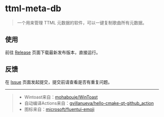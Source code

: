 # ttml-meta-db

> 一个用来管理 TTML 元数据的软件，可以一键复制歌曲所有元数据。

## 使用

前往 [Release](../../releases) 页面下载最新发布版本，直接运行。

## 反馈

在 [Issue](../../issues) 页面发起提交，提交前请查看是否有重复问题。

---

> - Wintoast来自：[mohabouje/WinToast](https://github.com/mohabouje/WinToast)
> - 自动编译Actions来自：[gvillanueva/hello-cmake-qt-github_action](https://github.com/gvillanueva/hello-cmake-qt-github_action)
> - 图标来自：[microsoft/fluentui-emoji](https://github.com/microsoft/fluentui-emoji)